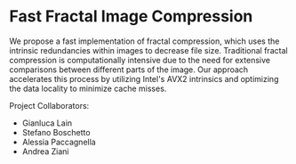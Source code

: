# Fast Fractal Image Compression

We propose a fast implementation of fractal compression, which uses the intrinsic redundancies within images to decrease file size. Traditional fractal compression is computationally intensive due to the need for extensive comparisons between different parts of the image. Our approach accelerates this process by utilizing Intel's AVX2 intrinsics and optimizing the data locality to minimize cache misses.

Project Collaborators:
- Gianluca Lain 
- Stefano Boschetto
- Alessia Paccagnella
- Andrea Ziani 

